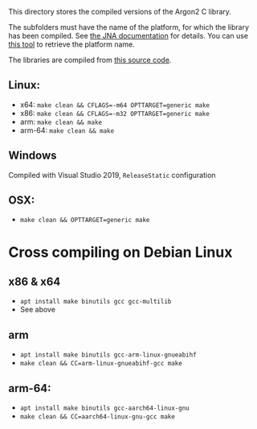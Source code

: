 This directory stores the compiled versions of the Argon2 C library.

The subfolders must have the name of the platform, for which the library has been compiled. See [the JNA documentation](https://java-native-access.github.io/jna/4.5.0/javadoc/com/sun/jna/NativeLibrary.html) for details. You can use [this tool](https://github.com/phxql/jna-info) to retrieve the platform name.

The libraries are compiled from [this source code](https://github.com/P-H-C/phc-winner-argon2/releases/tag/20190702).

## Linux:
* x64: `make clean && CFLAGS=-m64 OPTTARGET=generic make`
* x86: `make clean && CFLAGS=-m32 OPTTARGET=generic make`
* arm: `make clean && make`
* arm-64: `make clean && make`

## Windows
Compiled with Visual Studio 2019, `ReleaseStatic` configuration

## OSX:
* `make clean && OPTTARGET=generic make`

# Cross compiling on Debian Linux

## x86 & x64
* `apt install make binutils gcc gcc-multilib`
* See above

## arm
* `apt install make binutils gcc-arm-linux-gnueabihf`
* `make clean && CC=arm-linux-gnueabihf-gcc make`

## arm-64: 
* `apt install make binutils gcc-aarch64-linux-gnu`
* `make clean && CC=aarch64-linux-gnu-gcc make`
